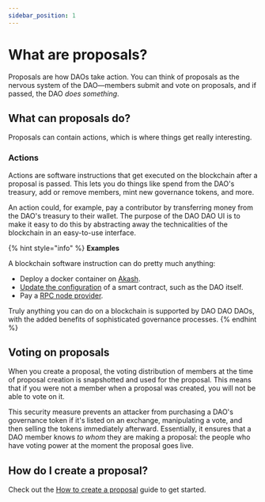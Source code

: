 ```yaml
---
sidebar_position: 1
---
```


# What are proposals?

Proposals are how DAOs take action. You can think of proposals as the nervous system of the DAO—members submit and vote on proposals, and if passed, the DAO _does something_.

## What can proposals do?

Proposals can contain actions, which is where things get really interesting.

### Actions

Actions are software instructions that get executed on the blockchain after a proposal is passed. This lets you do things like spend from the DAO's treasury, add or remove members, mint new governance tokens, and more.

An action could, for example, pay a contributor by transferring money from the DAO's treasury to their wallet. The purpose of the DAO DAO UI is to make it easy to do this by abstracting away the technicalities of the blockchain in an easy-to-use interface.

{% hint style="info" %}
**Examples**

A blockchain software instruction can do pretty much anything:

* Deploy a docker container on [Akash](https://akash.network/).
* [Update the configuration](https://daodao.zone/dao/juno10h0hc64jv006rr8qy0zhlu4jsxct8qwa0vtaleayh0ujz0zynf2s2r7v8q/proposals/A7) of a smart contract, such as the DAO itself.
* Pay a [RPC node provider](https://daodao.zone/dao/juno1gpwekludv6vu8pkpnp2hwwf7f84a7mcvgm9t2cvp92hvpxk07kdq8z4xj2/proposals/A7).

Truly anything you can do on a blockchain is supported by DAO DAO DAOs, with the added benefits of sophisticated governance processes.
{% endhint %}

## Voting on proposals

When you create a proposal, the voting distribution of members at the time of proposal creation is snapshotted and used for the proposal. This means that if you were not a member when a proposal was created, you will not be able to vote on it.

This security measure prevents an attacker from purchasing a DAO's governance token if it's listed on an exchange, manipulating a vote, and then selling the tokens immediately afterward. Essentially, it ensures that a DAO member knows _to whom_ they are making a proposal: the people who have voting power at the moment the proposal goes live.

## How do I create a proposal?

Check out the [How to create a proposal](how-to-create-a-proposal/) guide to get started.
